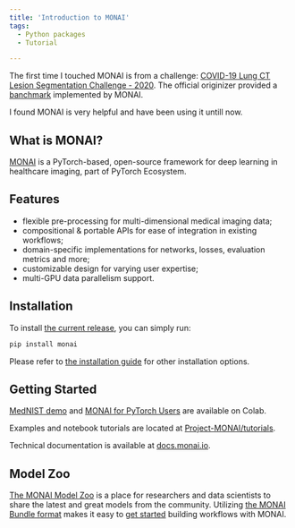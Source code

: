 ```yaml
---
title: 'Introduction to MONAI'
tags:
  - Python packages
  - Tutorial

---
```


The first time I touched MONAI is from a challenge: [COVID-19 Lung CT Lesion Segmentation Challenge - 2020](https://covid-segmentation.grand-challenge.org/).
The official originizer provided a [banchmark](https://github.com/Project-MONAI/tutorials/tree/main/3d_segmentation/challenge_baseline) implemented by MONAI.

I found MONAI is very helpful and have been using it untill now.

## What is MONAI?
[MONAI](https://github.com/Project-MONAI/MONAI) is a PyTorch-based, open-source framework for deep learning in healthcare imaging, part of PyTorch Ecosystem. 


## Features

- flexible pre-processing for multi-dimensional medical imaging data;
- compositional & portable APIs for ease of integration in existing workflows;
- domain-specific implementations for networks, losses, evaluation metrics and more;
- customizable design for varying user expertise;
- multi-GPU data parallelism support.


## Installation

To install [the current release](https://pypi.org/project/monai/), you can simply run:

```bash
pip install monai
```

Please refer to [the installation guide](https://docs.monai.io/en/latest/installation.html) for other installation options.

## Getting Started

[MedNIST demo](https://colab.research.google.com/drive/1wy8XUSnNWlhDNazFdvGBHLfdkGvOHBKe) and [MONAI for PyTorch Users](https://colab.research.google.com/drive/1boqy7ENpKrqaJoxFlbHIBnIODAs1Ih1T) are available on Colab.

Examples and notebook tutorials are located at [Project-MONAI/tutorials](https://github.com/Project-MONAI/tutorials).

Technical documentation is available at [docs.monai.io](https://docs.monai.io).

## Model Zoo
[The MONAI Model Zoo](https://github.com/Project-MONAI/model-zoo) is a place for researchers and data scientists to share the latest and great models from the community.
Utilizing [the MONAI Bundle format](https://docs.monai.io/en/latest/bundle_intro.html) makes it easy to [get started](https://github.com/Project-MONAI/tutorials/tree/main/model_zoo) building workflows with MONAI.